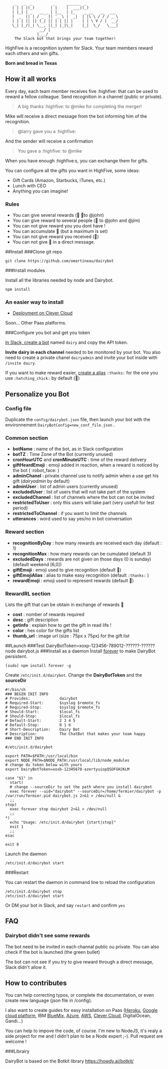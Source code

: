 		_   _  _         _     ______  _              
	   | | | |(_)       | |    |  ___|(_)             
	   | |_| | _   __ _ | |__  | |_    _ __   __  ___ 
       |  _  || | / _` || '_ \ |  _|  | |\ \ / / / _ \
       | | | || || (_| || | | || |    | | \ V / |  __/
       \_| |_/|_| \__, ||_| |_|\_|    |_|  \_/   \___|
                   __/ |                              
                  |___/                               
        The Slack bot that brings your team together!

HighFive is a recognition system for Slack. Your team members reward each others and win gifts.

**Born and bread in Texas**

## How it all works

​Every day, each team member receives five :highfive: that can be used to reward a fellow colleague. Send recognition in a channel (public or private).

> ​A big thanks :highfive: to @mike for completing the merger!

Mike will receive a direct message from the bot informing him of the recognition.

> @larry gave you a :highfive:

And the sender will receive a confirmation

> You gave a :highfive: to @mike

When you have enough :highfive:s, you can exchange them for gifts.

You can configure all the gifts you want in HighFive, some ideas:

- Gift Cards (Amazon, Starbucks, iTunes, etc.)
- Lunch with CEO
- Anything you can imagine!

### Rules

- You can give several rewards (​:hatching_chick:​ ​:hatching_chick:​to @john)
- ​You can give reward to several people (​:hatching_chick:​ to @john and @jim)
- You can not give reward you you dont have !
- ​You can accumulate :hatching_chick: (but a maximum is set)
- You can not give reward you received (:hatched_chick:)
- ​You can not give :hatching_chick: in a direct message.

##Install
###Clone git repo
```
git clone https://github.com/omartineau/dairybot
```
###Install modules

Install all the libraries needed by node and Dairybot.

```
npm install
```

### An easier way to install

- [Deployment on Clever Cloud](docs/hosting/clevercloud.md)

Soon... Other Paas platforms.

###Configure you bot and get you token

[In Slack, create a bot](https://slack.com/apps/build/custom-integration) named `dairy` and copy the API token.

**Invite dairy in each channel** needed to be monitored by your bot. You also need to create a private chanel `dairyadmin` and invite your bot inside with `/invite dairy`.

If you want to make reward easier, [create a alias](https://slack.com/customize/emoji) `:thanks:` for the one you use `:hatching_chick:` by default (:hatching_chick:)

## Personalize you Bot

### Config file

Duplicate the `config/dairybot.json` file, then launch your bot with the environnement `DairyBotConfig=new_conf_file.json` .

### Common section

- **botName** : name of the bot, as in Slack configuration
- **botTZ** : Time Zone of the Bot (currently unused)
- **cronHourUTC** and **cronMinuteUTC** : time of the reward delivery
- **giftHeardEmoji**  : emoji added in reaction, when a reward is noticed by the bot ( :robot_face: )
- **adminChanel** : private channel use to notify admin when a use get his gift (*dairyadmin* by default)
- **adminUser** : list of admin users (currently unused)
- **excludedUser** : list of users that will not take part of the system
- **excludedChannel** : list of channels where the bot can not be invited
- **restrictedToUser** : only this users will take part (very usefull for test period)
- **restrictedToChannel** : if you want to limit the channels
- **utterances** : word used to say yes/no in bot conversation


### Reward section

- **recognitionByDay** : how many rewards are received each day (default : 1)
- **recognitionMax** : how many rewards can be cumulated (default 3)
- **excludedDays** : rewards are not given on those days (0 is sunday) (default weekend [6,0])
- **giftEmoji** : emoji used to give recognition (default 🐣)
- **giftEmojiAlias** : alias to make easy recognition (default `:thanks:` )
- **rewardEmoji** : emoji used to represent rewards (default :hatched_chick:)

### RewardRL section

Lists the gift that can be obtain in exchange of rewards :hatched_chick:

- **cost** : nomber of rewards required
- **desc** : gift description
- **getinfo** : explain how to get the gift in read life !
- **color** : hex color for the gifts list
- **thumb_url** : image url (size : 75px x 75px) for the gift list


##Launch
###Test
DairyBotToken=xoxp-123456-789012-??????-?????? node dairybot.js
###Install as a daemon
Ìnstall [forever](https://www.npmjs.com/package/forever) to make DairyBot persistent.
```
[sudo] npm install forever -g
```
Create `/etc/init.d/dairybot`.
Change the **DairyBotToken** and the **sourceDir**

```
#!/bin/sh
### BEGIN INIT INFO
# Provides:             dairybot
# Required-Start:       $syslog $remote_fs
# Required-Stop:        $syslog $remote_fs
# Should-Start:         $local_fs
# Should-Stop:          $local_fs
# Default-Start:        2 3 4 5
# Default-Stop:         0 1 6
# Short-Description:    Dairy Bot
# Description:          The ChatBot that makes your team happy
### END INIT INFO

#/etc/init.d/dairybot

export PATH=$PATH:/usr/local/bin
export NODE_PATH=$NODE_PATH:/usr/local/lib/node_modules
# change du token below with yours
export DairyBotToken=xoxb-12345678-azertyuiopQSDFGHJKLM 

case "$1" in
  start)
  # change --sourceDir to set the path where you install dairybot
  exec forever --uid="dairybot" --sourceDir=/home/fermier/dairybot -p /var/run/fermier.pid dairybot.js 2>&1 > /dev/null &
  ;;
stop)
  exec forever stop dairybot 2>&1 > /dev/null
  ;;
*)
  echo "Usage: /etc/init.d/dairybot {start|stop}"
  exit 1
  ;;
esac

exit 0
```

Launch the daemon
```
/etc/init.d/dairybot start
```


###Restart

You can restart the daemon in command line to reload the configuration
```
/etc/init.d/dairybot stop
/etc/init.d/dairybot start
```

Or DM your bot in Slack, and say `restart` and confirm `yes`

## FAQ

### Dairybot didn't see some rewards

The bot need to be invited in each channal public ou private. You can also check if the bot is launched (the green bullet)

The bot can not see if you try to give reward through a direct message, Slack didn't allow it.



## How to contributes

You can help correcting typos, or complete the documentation, or even create new language (json file in /config).

I also want to create guides for easy installation on Paas ([Heroku](https://blog.heroku.com/how-to-deploy-your-slack-bots-to-heroku), [Google cloud platform](https://cloudplatform.googleblog.com/2016/03/three-ways-to-build-Slack-integrations-on-Google-Cloud-Platform.html), IBM [BlueMix](https://developer.ibm.com/bluemix/2016/06/06/slack-bots-built-using-node-red/), [Azure](https://azure.microsoft.com/en-us/blog/using-the-azure-webjobs-sdk-to-create-custom-slack-extensions/), [AWS](https://aws.amazon.com/fr/lambda/), [Clever Cloud](https://www.clever-cloud.com/doc/nodejs/nodejs/), DigitalOcean, Gandi...)

You can help to impove the code, of course. I'm new to NodeJS, it's realy a side project for me and I didn't plan to be a Node expert ;-). Pull request are welcome !

###Librairy

DairyBot is based on the Botkit library https://howdy.ai/botkit/